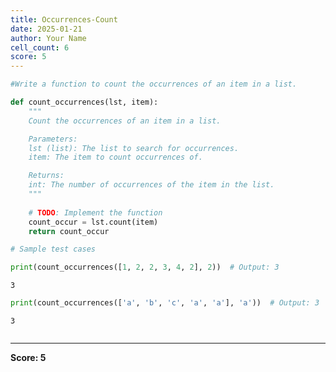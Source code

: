 ```yaml
---
title: Occurrences-Count
date: 2025-01-21
author: Your Name
cell_count: 6
score: 5
---
```


```python
#Write a function to count the occurrences of an item in a list.
```


```python
def count_occurrences(lst, item):
    """
    Count the occurrences of an item in a list.

    Parameters:
    lst (list): The list to search for occurrences.
    item: The item to count occurrences of.

    Returns:
    int: The number of occurrences of the item in the list.
    """
    
    # TODO: Implement the function
    count_occur = lst.count(item)
    return count_occur
```


```python
# Sample test cases
```


```python
print(count_occurrences([1, 2, 2, 3, 4, 2], 2))  # Output: 3
```

    3



```python
print(count_occurrences(['a', 'b', 'c', 'a', 'a'], 'a'))  # Output: 3
```

    3



```python

```


---
**Score: 5**
